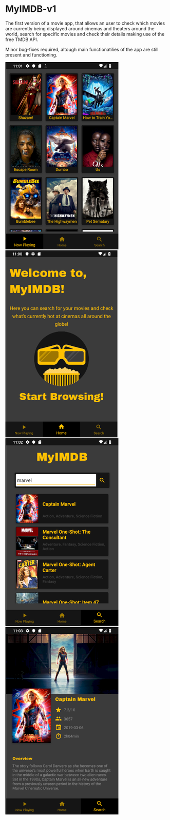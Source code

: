 # MyIMDB-v1

The first version of a movie app, that allows an user to check which movies are currently being displayed around cinemas and theaters around the world, search for specific movies and check their details making use of the free TMDB API.

Minor bug-fixes required, altough main functionatilies of the app are still present and functioning.

![Now Playing](https://github.com/joao10martins/MyIMDB-v1/blob/master/screens/now_playing_screen.png) 
![Home](https://github.com/joao10martins/MyIMDB-v1/blob/master/screens/home_screen.png) 
![Search](https://github.com/joao10martins/MyIMDB-v1/blob/master/screens/search_screen.png) 
![Details](https://github.com/joao10martins/MyIMDB-v1/blob/master/screens/details_screen.png)
